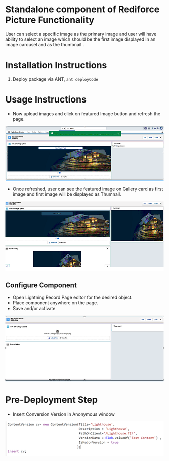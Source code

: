 # Standalone component of Rediforce Picture Functionality

User can select a specific image as the primary image and user will have ability to select an image which should be the first image displayed in an image carousel and as the thumbnail . 

# Installation Instructions
1. Deploy package via ANT, `ant deployCode`

# Usage Instructions

- Now upload images and click on featured Image button and refresh the page.

![Config Menu](config2.png)

- Once refreshed, user can see the featured image on Gallery card as first image  and first image will be displayed as Thumnail.

![Config Menu](config3.png)

## Configure Component
- Open Lightning Record Page editor for the desired object.
- Place component anywhere on the page.
- Save and/or activate

![Config Menu](config1.png)

# Pre-Deployment Step

- Insert Conversion Version in Anonymous window

![Config Menu](config4.png)

